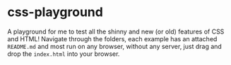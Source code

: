 # css-playground

A playground for me to test all the shinny and new (or old) features of CSS and HTML!
Navigate through the folders, each example has an attached `README.md` and most run on any browser,
without any server, just drag and drop the `index.html` into your browser.
